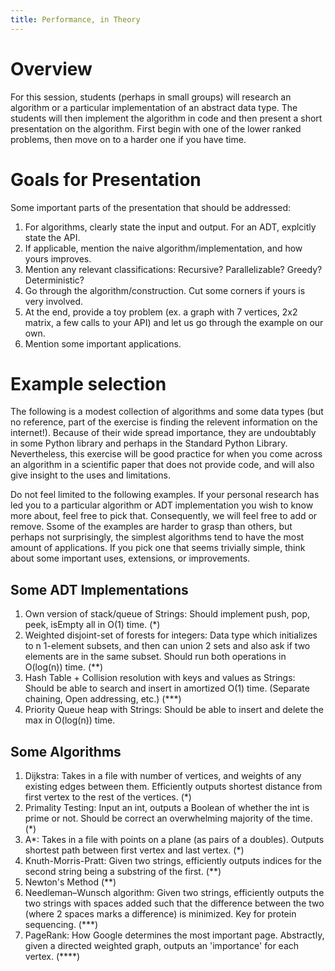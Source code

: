 ```yaml
---
title: Performance, in Theory
---
```


# Overview

For this session, students (perhaps in small groups) will research an algorithm or a particular implementation of an abstract data type. The students will then implement the algorithm in code and then present a short presentation on the algorithm. First begin with one of the lower ranked problems, then move on to a harder one if you have time.

# Goals for Presentation 

Some important parts of the presentation that should be addressed:

1. For algorithms, clearly state the input and output. For an ADT, explcitly state the API.
2. If applicable, mention the naive algorithm/implementation, and how yours improves.
3. Mention any relevant classifications: Recursive? Parallelizable? Greedy? Deterministic?
4. Go through the algorithm/construction. Cut some corners if yours is very involved.
5. At the end, provide a toy problem (ex. a graph with 7 vertices, 2x2 matrix, a few calls to your API) and let us go through the example on our own.
6. Mention some important applications.

# Example selection

The following is a modest collection of algorithms and some data types (but no reference, part of the exercise is finding the relevent information on the internet!). Because of their wide spread importance, they are undoubtably in some Python library and perhaps in the Standard Python Library. Nevertheless, this exercise will be good practice for when you come across an algorithm in a scientific paper that does not provide code, and will also give insight to the uses and limitations.

Do not feel limited to the following examples. If your personal research has led you to a particular algorithm or ADT implementation you wish to know more about, feel free to pick that. Consequently, we will feel free to add or remove. Ssome of the examples are harder to grasp than others, but perhaps not surprisingly, the simplest algorithms tend to have the most amount of applications. If you pick one that seems trivially simple, think about some important uses, extensions, or improvements.

## Some ADT Implementations

1. Own version of stack/queue of Strings: Should implement push, pop, peek, isEmpty all in O(1) time. (*)
2. Weighted disjoint-set of forests for integers: Data type which initializes to n 1-element subsets, and then can union 2 sets and also ask if two elements are in the same subset. Should run both operations in O(log(n)) time. (**)
3. Hash Table + Collision resolution with keys and values as Strings: Should be able to search and insert in amortized O(1) time. (Separate chaining, Open addressing, etc.) (***)
4. Priority Queue heap with Strings: Should be able to insert and delete the max in O(log(n)) time. 

## Some Algorithms

1. Dijkstra: Takes in a file with number of vertices, and weights of any existing edges between them. Efficiently outputs shortest distance from first vertex to the rest of the vertices. (*)
2. Primality Testing: Input an int, outputs a Boolean of whether the int is prime or not. Should be correct an overwhelming majority of the time. (*)
3. A*: Takes in a file with points on a plane (as pairs of a doubles). Outputs shortest path between first vertex and last vertex. (*)
4. Knuth-Morris-Pratt: Given two strings, efficiently outputs indices for the second string being a substring of the first. (**)
5. Newton's Method (**)
6. Needleman–Wunsch algorithm: Given two strings, efficiently outputs the two strings with spaces added such that the difference between the two (where 2 spaces marks a difference) is minimized. Key for protein sequencing. (***)
7. PageRank: How Google determines the most important page. Abstractly, given a directed weighted graph, outputs an 'importance' for each vertex. (****)

